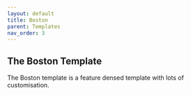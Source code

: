 ```yaml
---
layout: default
title: Boston
parent: Templates
nav_order: 3
---
```

## The Boston Template

The Boston template is a feature densed template with lots of customisation. 